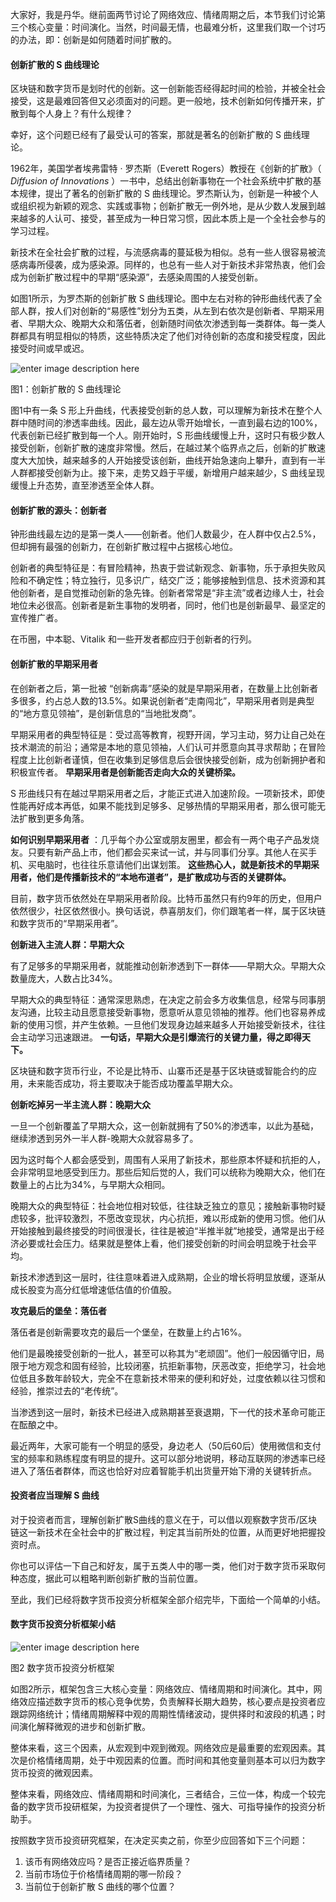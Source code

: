大家好，我是丹华。继前面两节讨论了网络效应、情绪周期之后，本节我们讨论第三个核心变量：时间演化。当然，时间最无情，也最难分析，这里我们取一个讨巧的办法，即：创新是如何随着时间扩散的。

#### 创新扩散的 S 曲线理论

区块链和数字货币是划时代的创新。这一创新能否经得起时间的检验，并被全社会接受，这是最难回答但又必须面对的问题。更一般地，技术创新如何传播开来，扩散到每个人身上？有什么规律？

幸好，这个问题已经有了最受认可的答案，那就是著名的创新扩散的 S 曲线理论。

1962年，美国学者埃弗雷特 · 罗杰斯（Everett Rogers）教授在《创新的扩散》（ _Diffusion of Innovations_
）一书中，总结出创新事物在一个社会系统中扩散的基本规律，提出了著名的创新扩散的 S
曲线理论。罗杰斯认为，创新是一种被个人或组织视为新颖的观念、实践或事物；创新扩散无一例外地，是从少数人发展到越来越多的人认可、接受，甚至成为一种日常习惯，因此本质上是一个全社会参与的学习过程。

新技术在全社会扩散的过程，与流感病毒的蔓延极为相似。总有一些人很容易被流感病毒所侵袭，成为感染源。同样的，也总有一些人对于新技术非常热衷，他们会成为创新扩散过程中的早期“感染源”，去感染周围的人接受创新。

如图1所示，为罗杰斯的创新扩散 S
曲线理论。图中左右对称的钟形曲线代表了全部人群，按人们对创新的“易感性”划分为五类，从左到右依次是创新者、早期采用者、早期大众、晚期大众和落伍者，创新随时间依次渗透到每一类群体。每一类人群都具有明显相似的特质，这些特质决定了他们对待创新的态度和接受程度，因此接受时间或早或迟。

![enter image description
here](https://images.gitbook.cn/7d58a930-8fc2-11e8-8472-d52f55e7330e)

图1：创新扩散的 S 曲线理论

图1中有一条 S
形上升曲线，代表接受创新的总人数，可以理解为新技术在整个人群中随时间的渗透率曲线。因此，最左边从零开始增长，一直到最右边的100%，代表创新已经扩散到每一个人。刚开始时，S
形曲线缓慢上升，这时只有极少数人接受创新，创新扩散的速度非常慢。然后，在越过某个临界点之后，创新的扩散速度大大加快，越来越多的人开始接受该创新，曲线开始急速向上攀升，直到有一半人群都接受创新为止。接下来，走势又趋于平缓，新增用户越来越少，S
曲线呈现缓慢上升态势，直至渗透至全体人群。

#### 创新扩散的源头：创新者

钟形曲线最左边的是第一类人——创新者。他们人数最少，在人群中仅占2.5%，但却拥有最强的创新力，在创新扩散过程中占据核心地位。

创新者的典型特征是：有冒险精神，热衷于尝试新观念、新事物，乐于承担失败风险和不确定性；特立独行，见多识广，结交广泛；能够接触到信息、技术资源和其他创新者，是自觉推动创新的急先锋。创新者常常是“非主流”或者边缘人士，社会地位未必很高。创新者是新生事物的发明者，同时，他们也是创新最早、最坚定的宣传推广者。

在币圈，中本聪、Vitalik 和一些开发者都应归于创新者的行列。

#### 创新扩散的早期采用者

在创新者之后，第一批被
“创新病毒”感染的就是早期采用者，在数量上比创新者多很多，约占总人数的13.5%。如果说创新者“走南闯北”，早期采用者则是典型的“地方意见领袖”，是创新信息的“当地批发商”。

早期采用者的典型特征是：受过高等教育，视野开阔，学习主动，努力让自己处在技术潮流的前沿；通常是本地的意见领袖，人们认可并愿意向其寻求帮助；在冒险程度上比创新者谨慎，但在收集到足够信息后会很快接受创新，成为创新拥护者和积极宣传者。
**早期采用者是创新能否走向大众的关键桥梁。**

S
形曲线只有在越过早期采用者之后，才能正式进入加速阶段。一项新技术，即使性能再好成本再低，如果不能找到足够多、足够热情的早期采用者，那么很可能无法扩散到更多角落。

**如何识别早期采用者**
：几乎每个办公室或朋友圈里，都会有一两个电子产品发烧友。只要有新产品上市，他们都会买来试一试，并与同事们分享。其他人在买手机、买电脑时，也往往乐意请他们出谋划策。
**这些热心人，就是新技术的早期采用者，他们是传播新技术的“本地布道者”，是扩散成功与否的关键群体。**

目前，数字货币依然处在早期采用者阶段。比特币虽然只有约9年的历史，但用户依然很少，社区依然很小。换句话说，恭喜朋友们，你们跟笔者一样，属于区块链和数字货币的“早期采用者”。

**创新进入主流人群：早期大众**

有了足够多的早期采用者，就能推动创新渗透到下一群体——早期大众。早期大众数量庞大，人数占比34%。

早期大众的典型特征：通常深思熟虑，在决定之前会多方收集信息，经常与同事朋友沟通，比较主动且愿意接受新事物，愿意听从意见领袖的推荐。他们也容易养成新的使用习惯，并产生依赖。一旦他们发现身边越来越多人开始接受新技术，往往会主动学习迅速跟进。
**一句话，早期大众是引爆流行的关键力量，得之即得天下。**

区块链和数字货币行业，不论是比特币、山寨币还是基于区块链或智能合约的应用，未来能否成功，将主要取决于能否成功覆盖早期大众。

**创新吃掉另一半主流人群：晚期大众**

一旦一个创新覆盖了早期大众，这一创新就拥有了50%的渗透率，以此为基础，继续渗透到另外一半人群-晚期大众就容易多了。

因为这时每个人都会感受到，周围有人采用了新技术，那些原本怀疑和抗拒的人，会非常明显地感受到压力。那些后知后觉的人，我们可以统称为晚期大众，他们在数量上的占比为34%，与早期大众相同。

晚期大众的典型特征：社会地位相对较低，往往缺乏独立的意见；接触新事物时疑虑较多，批评较激烈，不愿改变现状，内心抗拒，难以形成新的使用习惯。他们从开始接触到最终接受的时间很漫长，往往是被迫“半推半就”地接受，通常是出于经济必要或社会压力。结果就是整体上看，他们接受创新的时间会明显晚于社会平均。

新技术渗透到这一层时，往往意味着进入成熟期，企业的增长将明显放缓，逐渐从成长股变为高分红低增速低估值的价值股。

**攻克最后的堡垒：落伍者**

落伍者是创新需要攻克的最后一个堡垒，在数量上约占16%。

他们是最晚接受创新的一批人，甚至可以称其为“老顽固”。他们一般因循守旧，局限于地方观念和固有经验，比较闭塞，抗拒新事物，厌恶改变，拒绝学习，社会地位低且多数年龄较大，完全不在意新技术带来的便利和好处，过度依赖以往习惯和经验，推崇过去的“老传统”。

当渗透到这一层时，新技术已经进入成熟期甚至衰退期，下一代的技术革命可能正在酝酿之中。

最近两年，大家可能有一个明显的感受，身边老人（50后60后）使用微信和支付宝的频率和熟练程度有明显的提升。这可以部分地说明，移动互联网的渗透率已经进入了落伍者群体，而这也恰好对应着智能手机出货量开始下滑的关键转折点。

#### 投资者应当理解 S 曲线

对于投资者而言，理解创新扩散S曲线的意义在于，可以借以观察数字货币/区块链这一新技术在全社会中的扩散过程，判定其当前所处的位置，从而更好地把握投资时点。

你也可以评估一下自己和好友，属于五类人中的哪一类，他们对于数字货币采取何种态度，据此可以粗略判断创新扩散的当前位置。

至此，我们已经将数字货币投资分析框架全部介绍完毕，下面给一个简单的小结。

#### 数字货币投资分析框架小结

![enter image description
here](https://images.gitbook.cn/23e1b7b0-8fc3-11e8-8472-d52f55e7330e)

图2 数字货币投资分析框架

如图2所示，框架包含三大核心变量：网络效应、情绪周期和时间演化。其中，网络效应描述数字货币的核心竞争优势，负责解释长期大趋势，核心要点是投资者应跟踪网络统计；情绪周期解释中观的周期性情绪波动，提供择时和波段的机遇；时间演化解释微观的进步和创新扩散。

整体来看，这三个因素，从宏观到中观到微观。网络效应是最重要的宏观因素。其次是价格情绪周期，处于中观因素的位置。而时间和其他变量则基本可以归为数字货币投资的微观因素。

整体来看，网络效应、情绪周期和时间演化，三者结合，三位一体，构成一个较完备的数字货币投研框架，为投资者提供了一个理性、强大、可指导操作的投资分析助手。

按照数字货币投资研究框架，在决定买卖之前，你至少应回答如下三个问题：

  1. 该币有网络效应吗？是否正接近临界质量？
  2. 当前市场位于价格情绪周期的哪一阶段？
  3. 当前位于创新扩散 S 曲线的哪个位置？

